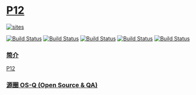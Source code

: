 ﻿# [P12](https://github.com/OS-Q/P12)

[![sites](http://182.61.61.133/link/resources/OSQ.png)](http://www.OS-Q.com)

[![Build Status](https://github.com/OS-Q/P12/workflows/CI/badge.svg)](https://github.com/OS-Q/P12/actions/workflows/CI.yml)
[![Build Status](https://github.com/OS-Q/P12/workflows/CD/badge.svg)](https://github.com/OS-Q/P12/actions/workflows/CD.yml)
[![Build Status](https://circleci.com/gh/OS-Q/P12.svg?style=svg)](https://circleci.com/gh/OS-Q/P12)
[![Build Status](https://travis-ci.com/OS-Q/P12.svg?branch=master)](https://travis-ci.com/OS-Q/P12)
[![Build Status](https://cloud.drone.io/api/badges/OS-Q/P12/status.svg)](https://cloud.drone.io/OS-Q/P12)

### [简介](https://github.com/OS-Q/P12/wiki)

[P12](https://github.com/OS-Q/P12)

### [源圈 OS-Q (Open Source & QA) ](http://www.OS-Q.com)

